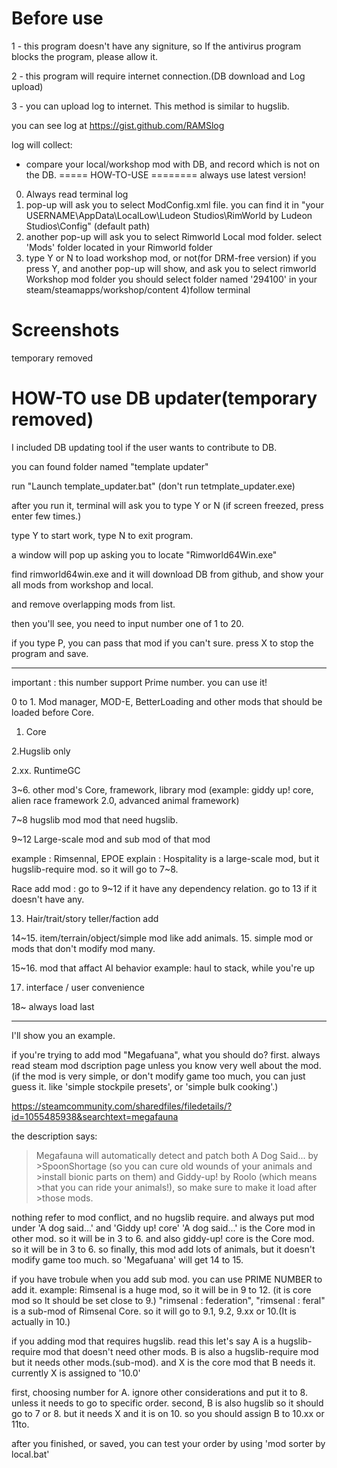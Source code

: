 Before use
=======
1 - this program doesn't have any signiture, so If the antivirus program blocks the program, please allow it.

2 - this program will require internet connection.(DB download and Log upload)

3 - you can upload log to internet. This method is similar to hugslib.

you can see log at https://gist.github.com/RAMSlog

log will collect:
- compare your local/workshop mod with DB, and record which is not on the DB.
=====
HOW-TO-USE
========
always use latest version!
0) Always read terminal log
1) pop-up will ask you to select ModConfig.xml file.
you can find it in "your USERNAME\AppData\LocalLow\Ludeon Studios\RimWorld by Ludeon Studios\Config" (default path)
2) another pop-up will ask you to select Rimworld Local mod folder.
select 'Mods' folder located in your Rimworld folder
3) type Y or N to load workshop mod, or not(for DRM-free version)
if you press Y, and another pop-up will show, and ask you to select rimworld Workshop mod folder
you should select folder named '294100' in your steam/steamapps/workshop/content
4)follow terminal


Screenshots
========

temporary removed

HOW-TO use DB updater(temporary removed)
=============

I included DB updating tool if the user wants to contribute to DB.

you can found folder named "template updater"

run  "Launch template_updater.bat" (don't run tetmplate_updater.exe)

after you run it, terminal will ask you to type Y or N (if screen freezed, press enter few times.)

type Y to start work, type N to exit program.


a window will pop up asking you to locate "Rimworld64Win.exe"

find rimworld64win.exe and it will download DB from github, and show your all mods from workshop and local.

and remove overlapping mods from list.


then you'll see, you need to input number one of 1 to 20.

if you type P, you can pass that mod if you can't sure. press X to stop the program and save.


*****

important : this number support Prime number. you can use it!

0 to 1. Mod manager, MOD-E, BetterLoading and other mods that should be loaded before Core.
1. Core

2.Hugslib only

2.xx. RuntimeGC

3~6. other mod's Core, framework, library mod
(example: giddy up! core, alien race framework 2.0, advanced animal framework)

7~8 hugslib mod
mod that need hugslib.


9~12 Large-scale mod and sub mod of that mod

example : Rimsennal, EPOE
explain : Hospitality is a large-scale mod, but it hugslib-require mod. so it will go to 7~8.

Race add mod : go to 9~12 if it have any dependency relation. go to 13 if it doesn't have any.

13. Hair/trait/story teller/faction add

14~15. item/terrain/object/simple mod like add animals.
15. simple mod or mods that don't modify mod many.

15~16. mod that affact AI behavior
example: haul to stack, while you're up

17. interface / user convenience

18~ always load last
*****

I'll show you an example.

if you're trying to add mod "Megafuana", what you should do?
first. always read steam mod dscription page unless you know very well about the mod.
(if the mod is very simple, or don't modify game too much, you can just guess it. like 'simple stockpile presets', or 'simple bulk cooking'.)

https://steamcommunity.com/sharedfiles/filedetails/?id=1055485938&searchtext=megafauna

the description says:

>Megafauna will automatically detect and patch both A Dog Said... by >SpoonShortage (so you can cure old wounds of your animals and >install bionic parts on them) and Giddy-up! by Roolo (which means >that you can ride your animals!), so make sure to make it load after >those mods.


nothing refer to mod conflict, and no hugslib require. and always put mod under 'A dog said...' and 'Giddy up! core'
'A dog said...' is the Core mod in other mod. so it will be in 3 to 6.
and also giddy-up! core is the Core mod. so it will be in 3 to 6.
so finally, this mod add lots of animals, but it doesn't modify game too much. so 'Megafuana' will get 14 to 15.

if you have trobule when you add sub mod. you can use PRIME NUMBER to add it.
example:
Rimsenal is a huge mod, so it will be in 9 to 12. (it is core mod so It should be set close to 9.)
"rimsenal : federation", "rimsenal : feral" is a sub-mod of Rimsenal Core.
so it will go to 9.1, 9.2, 9.xx or 10.(It is actually in 10.)

if you adding mod that requires hugslib. read this
let's say A is a hugslib-require mod that doesn't need other mods. B is also a hugslib-require mod but it needs other mods.(sub-mod).
and X is the core mod that B needs it.
currently X is assigned to '10.0'

first, choosing number for A. ignore other considerations and put it to 8. unless it needs to go to specific order.
second, B is also hugslib so it should go to 7 or 8. but it needs X and it is on 10.
so you should assign B to 10.xx or 11to.

after you finished, or saved, you can test your order by using 'mod sorter by local.bat'







